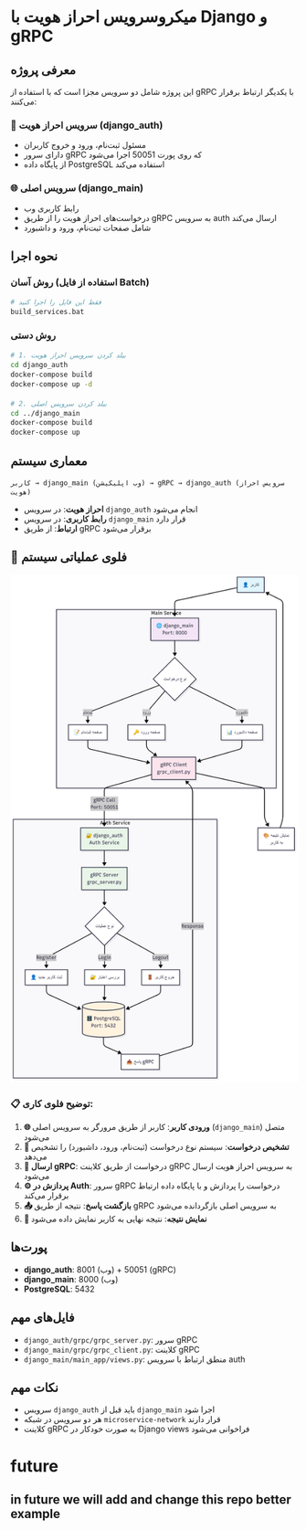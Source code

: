 # میکروسرویس احراز هویت با Django و gRPC

## معرفی پروژه

این پروژه شامل دو سرویس مجزا است که با استفاده از gRPC با یکدیگر ارتباط برقرار می‌کنند:

### 🔐 سرویس احراز هویت (django_auth)
- مسئول ثبت‌نام، ورود و خروج کاربران
- دارای سرور gRPC که روی پورت 50051 اجرا می‌شود
- از پایگاه داده PostgreSQL استفاده می‌کند

### 🌐 سرویس اصلی (django_main)  
- رابط کاربری وب
- درخواست‌های احراز هویت را از طریق gRPC به سرویس auth ارسال می‌کند
- شامل صفحات ثبت‌نام، ورود و داشبورد

## نحوه اجرا

### روش آسان (استفاده از فایل Batch)
```bash
# فقط این فایل را اجرا کنید
build_services.bat
```

### روش دستی
```bash
# 1. بیلد کردن سرویس احراز هویت
cd django_auth
docker-compose build
docker-compose up -d

# 2. بیلد کردن سرویس اصلی
cd ../django_main
docker-compose build
docker-compose up
```

## معماری سیستم

```
کاربر → django_main (وب اپلیکیشن) → gRPC → django_auth (سرویس احراز هویت)
```

- **احراز هویت**: در سرویس `django_auth` انجام می‌شود
- **رابط کاربری**: در سرویس `django_main` قرار دارد
- **ارتباط**: از طریق gRPC برقرار می‌شود

## 🔄 فلوی عملیاتی سیستم

![flow](assets/flow.png)

### 📋 توضیح فلوی کاری:

1. **🌐 ورودی کاربر**: کاربر از طریق مرورگر به سرویس اصلی (`django_main`) متصل می‌شود
2. **🎯 تشخیص درخواست**: سیستم نوع درخواست (ثبت‌نام، ورود، داشبورد) را تشخیص می‌دهد
3. **📡 ارسال gRPC**: درخواست از طریق کلاینت gRPC به سرویس احراز هویت ارسال می‌شود
4. **⚙️ پردازش در Auth**: سرور gRPC درخواست را پردازش و با پایگاه داده ارتباط برقرار می‌کند
5. **📤 بازگشت پاسخ**: نتیجه از طریق gRPC به سرویس اصلی بازگردانده می‌شود
6. **🎨 نمایش نتیجه**: نتیجه نهایی به کاربر نمایش داده می‌شود

## پورت‌ها

- **django_auth**: 8001 (وب) + 50051 (gRPC)
- **django_main**: 8000 (وب)
- **PostgreSQL**: 5432

## فایل‌های مهم

- `django_auth/grpc/grpc_server.py`: سرور gRPC
- `django_main/grpc/grpc_client.py`: کلاینت gRPC
- `django_main/main_app/views.py`: منطق ارتباط با سرویس auth

## نکات مهم

- سرویس `django_auth` باید قبل از `django_main` اجرا شود
- هر دو سرویس در شبکه `microservice-network` قرار دارند
- کلاینت gRPC به صورت خودکار در Django views فراخوانی می‌شود

# future
## in future we will add and change this repo better example
